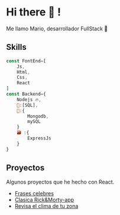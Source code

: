 # Hi there 👋 !
Me llamo Mario, desarrollador FullStack 🎉

## Skills
```js
const FontEnd=[
    Js,
    Html,
    Css,
    React  
]
const Backend={
    Nodejs 🔥,
    📝:[SQL],
    🧱️:{
        Mongodb,
        mySQL
    }
    🗃 :{
        ExpressJs
    }
}
```

## Proyectos 
Algunos proyectos que he hecho con React.

- [Frases celebres](https://mralameda.github.io/Phases_app/)
- [Clasica Rick&Morty-app](https://mralameda.github.io/rickAndmorty-app/)
- [Revisa el clima de tu zona](https://mralameda.github.io/Clima_app/)
